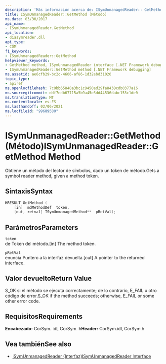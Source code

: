 ```yaml
---
description: 'Más información acerca de: ISymUnmanagedReader:: GetMethod (método)'
title: ISymUnmanagedReader::GetMethod (Método)
ms.date: 03/30/2017
api_name:
- ISymUnmanagedReader.GetMethod
api_location:
- diasymreader.dll
api_type:
- COM
f1_keywords:
- ISymUnmanagedReader::GetMethod
helpviewer_keywords:
- GetMethod method, ISymUnmanagedReader interface [.NET Framework debugging]
- ISymUnmanagedReader::GetMethod method [.NET Framework debugging]
ms.assetid: ae6cfb29-bc2c-4606-af86-1d32ebd31020
topic_type:
- apiref
ms.openlocfilehash: 7c0bb65840a3bc1c9450ad29fa8438cdb0377a16
ms.sourcegitcommit: ddf7edb67715a5b9a45e3dd44536dabc153c1de0
ms.translationtype: MT
ms.contentlocale: es-ES
ms.lasthandoff: 02/06/2021
ms.locfileid: "99689500"
---
```

# <a name="isymunmanagedreadergetmethod-method"></a><span data-ttu-id="81fde-103">ISymUnmanagedReader::GetMethod (Método)</span><span class="sxs-lookup"><span data-stu-id="81fde-103">ISymUnmanagedReader::GetMethod Method</span></span>

<span data-ttu-id="81fde-104">Obtiene un método del lector de símbolos, dado un token de método.</span><span class="sxs-lookup"><span data-stu-id="81fde-104">Gets a symbol reader method, given a method token.</span></span>  
  
## <a name="syntax"></a><span data-ttu-id="81fde-105">Sintaxis</span><span class="sxs-lookup"><span data-stu-id="81fde-105">Syntax</span></span>  
  
```cpp  
HRESULT GetMethod (  
    [in]  mdMethodDef  token,  
    [out, retval] ISymUnmanagedMethod**  pRetVal);  
```  
  
## <a name="parameters"></a><span data-ttu-id="81fde-106">Parámetros</span><span class="sxs-lookup"><span data-stu-id="81fde-106">Parameters</span></span>  

 `token`  
 <span data-ttu-id="81fde-107">de Token del método.</span><span class="sxs-lookup"><span data-stu-id="81fde-107">[in] The method token.</span></span>  
  
 `pRetVal`  
 <span data-ttu-id="81fde-108">enuncia Puntero a la interfaz devuelta.</span><span class="sxs-lookup"><span data-stu-id="81fde-108">[out] A pointer to the returned interface.</span></span>  
  
## <a name="return-value"></a><span data-ttu-id="81fde-109">Valor devuelto</span><span class="sxs-lookup"><span data-stu-id="81fde-109">Return Value</span></span>  

 <span data-ttu-id="81fde-110">S_OK si el método se ejecuta correctamente; de lo contrario, E_FAIL u otro código de error.</span><span class="sxs-lookup"><span data-stu-id="81fde-110">S_OK if the method succeeds; otherwise, E_FAIL or some other error code.</span></span>  
  
## <a name="requirements"></a><span data-ttu-id="81fde-111">Requisitos</span><span class="sxs-lookup"><span data-stu-id="81fde-111">Requirements</span></span>  

 <span data-ttu-id="81fde-112">**Encabezado:** CorSym. idl, CorSym. h</span><span class="sxs-lookup"><span data-stu-id="81fde-112">**Header:** CorSym.idl, CorSym.h</span></span>  
  
## <a name="see-also"></a><span data-ttu-id="81fde-113">Vea también</span><span class="sxs-lookup"><span data-stu-id="81fde-113">See also</span></span>

- [<span data-ttu-id="81fde-114">ISymUnmanagedReader (Interfaz)</span><span class="sxs-lookup"><span data-stu-id="81fde-114">ISymUnmanagedReader Interface</span></span>](isymunmanagedreader-interface.md)
